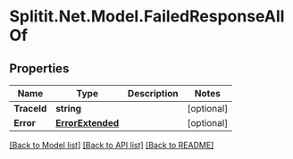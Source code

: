 
# Splitit.Net.Model.FailedResponseAllOf

## Properties

Name | Type | Description | Notes
------------ | ------------- | ------------- | -------------
**TraceId** | **string** |  | [optional] 
**Error** | [**ErrorExtended**](ErrorExtended.md) |  | [optional] 

[[Back to Model list]](../README.md#documentation-for-models)
[[Back to API list]](../README.md#documentation-for-api-endpoints)
[[Back to README]](../README.md)

